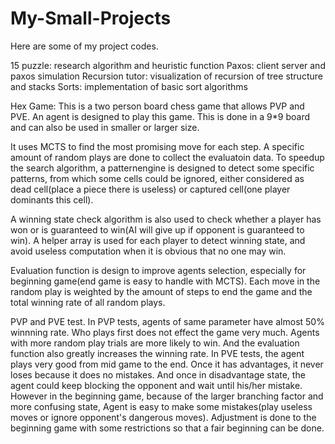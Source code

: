 # My-Small-Projects

Here are some of my project codes.

15 puzzle: research algorithm and heuristic function
Paxos: client server and paxos simulation
Recursion tutor: visualization of recursion of tree structure and stacks
Sorts: implementation of basic sort algorithms

Hex Game: 
This is a two person board chess game that allows PVP and PVE. An agent is designed to play this game. This is done in a 9*9 board and can also be used in smaller or larger size.

It uses MCTS to find the most promising move for each step. A specific amount of random plays are done to collect the evaluatoin data.
To speedup the search algorithm, a patternengine is designed to detect some specific patterns, from which some cells could be ignored, either considered as dead cell(place a piece there is useless) or captured cell(one player dominants this cell). 

A winning state check algorithm is also used to check whether a player has won or is guaranteed to win(AI will give up if opponent is guaranteed to win). A helper array is used for each player to detect winning state, and avoid useless computation when it is obvious that no one may win.

Evaluation function is design to improve agents selection, especially for beginning game(end game is easy to handle with MCTS). Each move in the random play is weighted by the amount of steps to end the game and the total winning rate of all random plays. 

PVP and PVE test. 
In PVP tests, agents of same parameter have almost 50% winnning rate. Who plays first does not effect the game very much. Agents with more random play trials are more likely to win. And the evaluation function also greatly increases the winning rate.
In PVE tests, the agent plays very good from mid game to the end. Once it has advantages, it never loses because it does no mistakes. And once in disadvantage state, the agent could keep blocking the opponent and wait until his/her mistake. However in the beginning game, because of the larger branching factor and more confusing state, Agent is easy to make some mistakes(play useless moves or ignore opponent's dangerous moves). Adjustment is done to the beginning game with some restrictions so that a fair beginning can be done.


